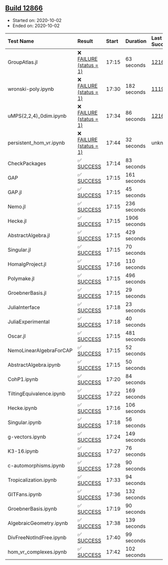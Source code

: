 ## [Build 12866](https://oscarci.mathematik.uni-kl.de/job/oscar/12866/)

* Started on: 2020-10-02
* Ended on: 2020-10-02

| Test Name    | Result | Start | Duration | Last Success | First Failure |
|:-------------|:-------|:------|:---------|:-------------|:--------------|
| GroupAtlas.jl | ❌ [FAILURE (status = 1)](https://oscarci.mathematik.uni-kl.de/job/oscar/12866/artifact/logs/build-12866/GroupAtlas.jl.log) | 17:15 | 63 seconds | [12167](https://oscarci.mathematik.uni-kl.de/job/oscar/12167/) | [12168](https://oscarci.mathematik.uni-kl.de/job/oscar/12168/) |
| wronski-poly.ipynb | ❌ [FAILURE (status = 1)](https://oscarci.mathematik.uni-kl.de/job/oscar/12866/artifact/logs/build-12866/wronski-poly.ipynb.log) | 17:30 | 182 seconds | [11192](https://oscarci.mathematik.uni-kl.de/job/oscar/11192/) | [11193](https://oscarci.mathematik.uni-kl.de/job/oscar/11193/) |
| uMPS(2,2,4)_0dim.ipynb | ❌ [FAILURE (status = 1)](https://oscarci.mathematik.uni-kl.de/job/oscar/12866/artifact/logs/build-12866/uMPS-2-2-4-_0dim.ipynb.log) | 17:34 | 86 seconds | [12167](https://oscarci.mathematik.uni-kl.de/job/oscar/12167/) | [12168](https://oscarci.mathematik.uni-kl.de/job/oscar/12168/) |
| persistent_hom_vr.ipynb | ❌ [FAILURE (status = 1)](https://oscarci.mathematik.uni-kl.de/job/oscar/12866/artifact/logs/build-12866/persistent_hom_vr.ipynb.log) | 17:44 | 32 seconds | unknown | unknown |
| CheckPackages | ✅ [SUCCESS](https://oscarci.mathematik.uni-kl.de/job/oscar/12866/artifact/logs/build-12866/CheckPackages.log) | 17:14 | 83 seconds |  |  |
| GAP | ✅ [SUCCESS](https://oscarci.mathematik.uni-kl.de/job/oscar/12866/artifact/logs/build-12866/GAP.log) | 17:15 | 161 seconds |  |  |
| GAP.jl | ✅ [SUCCESS](https://oscarci.mathematik.uni-kl.de/job/oscar/12866/artifact/logs/build-12866/GAP.jl.log) | 17:15 | 45 seconds |  |  |
| Nemo.jl | ✅ [SUCCESS](https://oscarci.mathematik.uni-kl.de/job/oscar/12866/artifact/logs/build-12866/Nemo.jl.log) | 17:15 | 236 seconds |  |  |
| Hecke.jl | ✅ [SUCCESS](https://oscarci.mathematik.uni-kl.de/job/oscar/12866/artifact/logs/build-12866/Hecke.jl.log) | 17:15 | 1906 seconds |  |  |
| AbstractAlgebra.jl | ✅ [SUCCESS](https://oscarci.mathematik.uni-kl.de/job/oscar/12866/artifact/logs/build-12866/AbstractAlgebra.jl.log) | 17:15 | 429 seconds |  |  |
| Singular.jl | ✅ [SUCCESS](https://oscarci.mathematik.uni-kl.de/job/oscar/12866/artifact/logs/build-12866/Singular.jl.log) | 17:15 | 70 seconds |  |  |
| HomalgProject.jl | ✅ [SUCCESS](https://oscarci.mathematik.uni-kl.de/job/oscar/12866/artifact/logs/build-12866/HomalgProject.jl.log) | 17:16 | 110 seconds |  |  |
| Polymake.jl | ✅ [SUCCESS](https://oscarci.mathematik.uni-kl.de/job/oscar/12866/artifact/logs/build-12866/Polymake.jl.log) | 17:15 | 496 seconds |  |  |
| GroebnerBasis.jl | ✅ [SUCCESS](https://oscarci.mathematik.uni-kl.de/job/oscar/12866/artifact/logs/build-12866/GroebnerBasis.jl.log) | 17:15 | 29 seconds |  |  |
| JuliaInterface | ✅ [SUCCESS](https://oscarci.mathematik.uni-kl.de/job/oscar/12866/artifact/logs/build-12866/JuliaInterface.log) | 17:18 | 23 seconds |  |  |
| JuliaExperimental | ✅ [SUCCESS](https://oscarci.mathematik.uni-kl.de/job/oscar/12866/artifact/logs/build-12866/JuliaExperimental.log) | 17:18 | 40 seconds |  |  |
| Oscar.jl | ✅ [SUCCESS](https://oscarci.mathematik.uni-kl.de/job/oscar/12866/artifact/logs/build-12866/Oscar.jl.log) | 17:15 | 481 seconds |  |  |
| NemoLinearAlgebraForCAP | ✅ [SUCCESS](https://oscarci.mathematik.uni-kl.de/job/oscar/12866/artifact/logs/build-12866/NemoLinearAlgebraForCAP.log) | 17:15 | 52 seconds |  |  |
| AbstractAlgebra.ipynb | ✅ [SUCCESS](https://oscarci.mathematik.uni-kl.de/job/oscar/12866/artifact/logs/build-12866/AbstractAlgebra.ipynb.log) | 17:15 | 50 seconds |  |  |
| CohP1.ipynb | ✅ [SUCCESS](https://oscarci.mathematik.uni-kl.de/job/oscar/12866/artifact/logs/build-12866/CohP1.ipynb.log) | 17:20 | 84 seconds |  |  |
| TiltingEquivalence.ipynb | ✅ [SUCCESS](https://oscarci.mathematik.uni-kl.de/job/oscar/12866/artifact/logs/build-12866/TiltingEquivalence.ipynb.log) | 17:22 | 169 seconds |  |  |
| Hecke.ipynb | ✅ [SUCCESS](https://oscarci.mathematik.uni-kl.de/job/oscar/12866/artifact/logs/build-12866/Hecke.ipynb.log) | 17:16 | 106 seconds |  |  |
| Singular.ipynb | ✅ [SUCCESS](https://oscarci.mathematik.uni-kl.de/job/oscar/12866/artifact/logs/build-12866/Singular.ipynb.log) | 17:18 | 56 seconds |  |  |
| g-vectors.ipynb | ✅ [SUCCESS](https://oscarci.mathematik.uni-kl.de/job/oscar/12866/artifact/logs/build-12866/g-vectors.ipynb.log) | 17:24 | 149 seconds |  |  |
| K3-16.ipynb | ✅ [SUCCESS](https://oscarci.mathematik.uni-kl.de/job/oscar/12866/artifact/logs/build-12866/K3-16.ipynb.log) | 17:27 | 76 seconds |  |  |
| c-automorphisms.ipynb | ✅ [SUCCESS](https://oscarci.mathematik.uni-kl.de/job/oscar/12866/artifact/logs/build-12866/c-automorphisms.ipynb.log) | 17:28 | 90 seconds |  |  |
| Tropicalization.ipynb | ✅ [SUCCESS](https://oscarci.mathematik.uni-kl.de/job/oscar/12866/artifact/logs/build-12866/Tropicalization.ipynb.log) | 17:33 | 94 seconds |  |  |
| GITFans.ipynb | ✅ [SUCCESS](https://oscarci.mathematik.uni-kl.de/job/oscar/12866/artifact/logs/build-12866/GITFans.ipynb.log) | 17:36 | 132 seconds |  |  |
| GroebnerBasis.ipynb | ✅ [SUCCESS](https://oscarci.mathematik.uni-kl.de/job/oscar/12866/artifact/logs/build-12866/GroebnerBasis.ipynb.log) | 17:19 | 90 seconds |  |  |
| AlgebraicGeometry.ipynb | ✅ [SUCCESS](https://oscarci.mathematik.uni-kl.de/job/oscar/12866/artifact/logs/build-12866/AlgebraicGeometry.ipynb.log) | 17:38 | 139 seconds |  |  |
| DivFreeNotIndFree.ipynb | ✅ [SUCCESS](https://oscarci.mathematik.uni-kl.de/job/oscar/12866/artifact/logs/build-12866/DivFreeNotIndFree.ipynb.log) | 17:40 | 99 seconds |  |  |
| hom_vr_complexes.ipynb | ✅ [SUCCESS](https://oscarci.mathematik.uni-kl.de/job/oscar/12866/artifact/logs/build-12866/hom_vr_complexes.ipynb.log) | 17:42 | 102 seconds |  |  |
